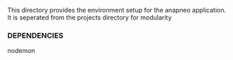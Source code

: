 This directory provides the environment setup for the anapneo application. It is seperated from the projects directory for modularity

### DEPENDENCIES
nodemon
